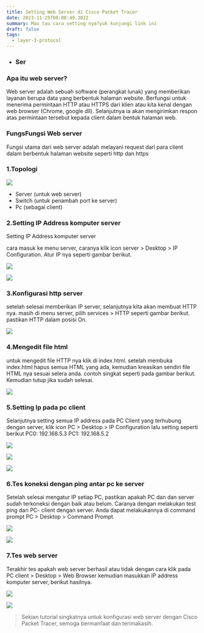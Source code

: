 ```yaml
---
title: Setting Web Server di Cisco Packet Tracer
date: 2023-11-25T08:08:49.302Z
summary: Mau tau cara setting nya?yuk kunjungi link ini
draft: false
tags:
  - layer-3-protocol
---
```

* ### Ser

### Apa itu web server?

Web server adalah sebuah software (perangkat lunak) yang memberikan layanan berupa data yang berbentuk halaman website. Berfungsi untuk menerima permintaan HTTP atau HTTPS dari klien atau kita kenal dengan web browser (Chrome, google dll). Selanjutnya ia akan mengirimkan respon atas permintaan tersebut kepada client dalam bentuk halaman web.

### FungsFungsi Web server

Fungsi utama dari web server adalah melayani request dari para client dalam berbentuk halaman website seperti http dan https

### 1.Topologi

![](/images/uploads/img-20231125-wa0010.jpg)

* Server (untuk web server)
* Switch (untuk penambah port ke server)
* Pc (sebagai client)

### 2.Setting IP Address komputer server

Setting IP Address komputer server 

cara masuk ke menu server, caranya klik icon server > Desktop > IP Configuration. Atur IP nya seperti gambar berikut.

![](/images/uploads/cpt-05.jpg)

![](/images/uploads/img_20231126_131340.jpg)

### 3.Konfigurasi http server

setelah selesai memberikan IP server, selanjutnya kita akan membuat HTTP nya. masih di menu server, pilih services > HTTP seperti gambar berikut. pastikan HTTP dalam posisi On. 

![](/images/uploads/img_20231126_125622.jpg)

### 4.Mengedit file html

untuk mengedit file HTTP nya klik di index.html. setelah membuka index.html hapus semua HTML yang ada, kemudian kreasikan sendiri file HTML nya sesuai selera anda. contoh singkat seperti pada gambar berikut. Kemudian tutup jika sudah selesai.

![](/images/uploads/img_20231126_125704.jpg)

### 5.Setting Ip pada pc client

Selanjutnya setting semua IP address pada PC Client yang terhubung dengan server, klik icon PC > Desktop > IP Configuration lalu setting seperti berikut PC0: 192.168.5.3 PC1: 192.168.5.2

![](/images/uploads/img_20231107_194505.jpg)

![](/images/uploads/img-20231125-wa0008.jpg)

![](/images/uploads/img-20231125-wa0007.jpg)

### 6.Tes koneksi dengan ping antar pc ke server

Setelah selesai mengatur IP setiap PC, pastikan apakah PC dan dan server sudah terkoneksi dengan baik atau belum. Caranya dengan melakukan test ping dari  PC- client dengan server. Anda dapat melakukannya di command prompt PC > Desktop > Command Prompt.

![](/images/uploads/img_20231125_214127.jpg)

![](/images/uploads/img-20231125-wa0006.jpg)

### 7.Tes web server

Terakhir tes apakah web server berhasil atau tidak dengan cara klik pada PC client > Desktop > Web Browser kemudian  masukkan IP address komputer server, berikut hasilnya.

![](/images/uploads/cpt-17.jpg)

![](/images/uploads/img-20231125-wa0005.jpg)

> Sekian tutorial singkatnya untuk konfigurasi web server dengan Cisco Packet Tracer, semoga bermanfaat dan terimakasih.